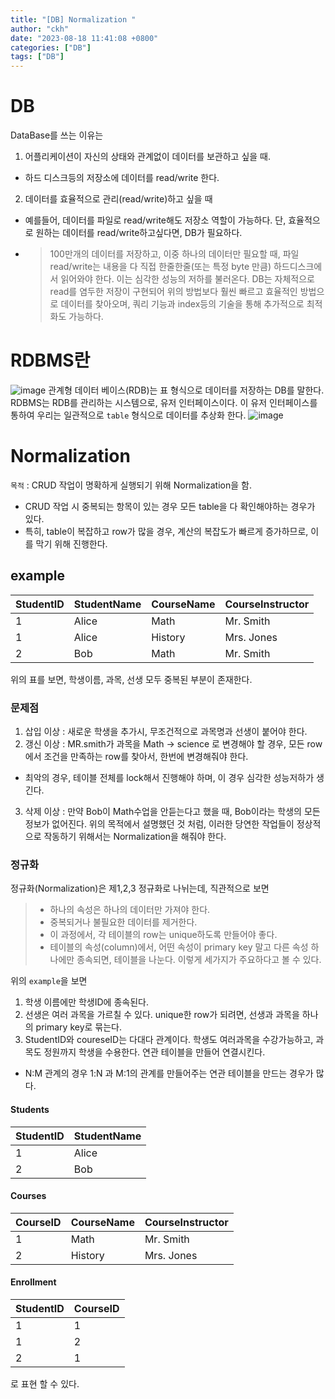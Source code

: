 ```yaml
---
title: "[DB] Normalization "
author: "ckh"
date: "2023-08-18 11:41:08 +0800"
categories: ["DB"]
tags: ["DB"]  
---
```


# DB
DataBase를 쓰는 이유는 
1. 어플리케이션이 자신의 상태와 관계없이 데이터를 보관하고 싶을 때.
 * 하드 디스크등의 저장소에 데이터를 read/write 한다.
2. 데이터를 효율적으로 관리(read/write)하고 싶을 때
 * 예를들어, 데이터를 파일로 read/write해도 저장소 역할이 가능하다. 단, 효율적으로 원하는 데이터를 read/write하고싶다면, DB가 필요하다.
  * > 100만개의 데이터를 저장하고, 이중 하나의 데이터만 필요할 때, 파일 read/write는 내용을 다 직접 한줄한줄(또는 특정 byte 만큼) 하드디스크에서 읽어와야 한다.
    > 이는 심각한 성능의 저하를 불러온다. DB는 자체적으로 read를 염두한 저장이 구현되어 위의 방법보다 훨씬 빠르고 효율적인 방법으로 데이터를 찾아오며, 쿼리 기능과 index등의 기술을 통해
    > 추가적으로 최적화도 가능하다.
  
# RDBMS란
![image](https://github.com/ckh7488/ckh7488.github.io/assets/75701998/b980280a-fd1e-434b-b31d-d5a34295021a)
관계형 데이터 베이스(RDB)는 표 형식으로 데이터를 저장하는 DB를 말한다.  
RDBMS는 RDB를 관리하는 시스템으로, 유저 인터페이스이다. 이 유저 인터페이스를 통하여 우리는 일관적으로 ``table`` 형식으로 데이터를 추상화 한다.
![image](https://github.com/ckh7488/ckh7488.github.io/assets/75701998/2615bfc7-860a-481c-83f5-60b0b892751f)

# Normalization
``목적`` : CRUD 작업이 명확하게 실행되기 위해 Normalization을 함.
* CRUD 작업 시 중복되는 항목이 있는 경우 모든 table을 다 확인해야하는 경우가 있다.
* 특히, table이 복잡하고 row가 많을 경우, 계산의 복잡도가 빠르게 증가하므로, 이를 막기 위해 진행한다.

## example
| StudentID | StudentName | CourseName | CourseInstructor |
|-----------|-------------|------------|------------------|
| 1         | Alice       | Math       | Mr. Smith        |
| 1         | Alice       | History    | Mrs. Jones       |
| 2         | Bob         | Math       | Mr. Smith        |  
위의 표를 보면, 학생이름, 과목, 선생 모두 중복된 부분이 존재한다.  

### 문제점
1. 삽입 이상 : 새로운 학생을 추가시, 무조건적으로 과목명과 선생이 붙어야 한다.
2. 갱신 이상 : MR.smith가 과목을 Math -> science 로 변경해야 할 경우, 모든 row에서 조건을 만족하는 row를 찾아서, 한번에 변경해줘야 한다.
 * 최악의 경우, 테이블 전체를 lock해서 진행해야 하며, 이 경우 심각한 성능저하가 생긴다.
3. 삭제 이상 : 만약 Bob이 Math수업을 안듣는다고 했을 때, Bob이라는 학생의 모든 정보가 없어진다.
위의 목적에서 설명했던 것 처럼, 이러한 당연한 작업들이 정상적으로 작동하기 위해서는 Normalization을 해줘야 한다.

### 정규화  
정규화(Normalization)은 제1,2,3 정규화로 나뉘는데, 직관적으로 보면  
> * 하나의 속성은 하나의 데이터만 가져야 한다.
> * 중복되거나 불필요한 데이터를 제거한다.
>  * 이 과정에서, 각 테이블의 row는 unique하도록 만들어야 좋다.  
> * 테이블의 속성(column)에서, 어떤 속성이 primary key 말고 다른 속성 하나에만 종속되면, 테이블을 나눈다.
이렇게 세가지가 주요하다고 볼 수 있다.

위의 ``example``을 보면
1. 학생 이름에만 학생ID에 종속된다.
2. 선생은 여러 과목을 가르칠 수 있다. unique한 row가 되려면, 선생과 과목을 하나의 primary key로 묶는다.
3. StudentID와 coureseID는 다대다 관계이다. 학생도 여러과목을 수강가능하고, 과목도 정원까지 학생을 수용한다. 연관 테이블을 만들어 연결시킨다.  
 *  N:M 관계의 경우 1:N 과 M:1의 관계를 만들어주는 연관 테이블을 만드는 경우가 많다.
#### Students
| StudentID | StudentName |
|-----------|-------------|
| 1         | Alice       |
| 2         | Bob         |

#### Courses
| CourseID | CourseName | CourseInstructor |
|----------|------------|------------------|
| 1        | Math       | Mr. Smith        |
| 2        | History    | Mrs. Jones       |

#### Enrollment
| StudentID | CourseID |
|-----------|----------|
| 1         | 1        |
| 1         | 2        |
| 2         | 1        |

로 표현 할 수 있다.  

